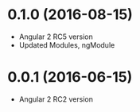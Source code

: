 
# 0.1.0 (2016-08-15)
* Angular 2 RC5 version
* Updated Modules, ngModule

 
# 0.0.1 (2016-06-15)
* Angular 2 RC2 version


